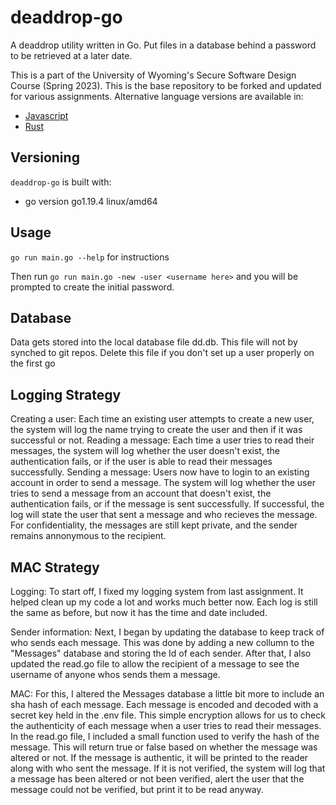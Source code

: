 # deaddrop-go

A deaddrop utility written in Go. Put files in a database behind a password to be retrieved at a later date.

This is a part of the University of Wyoming's Secure Software Design Course (Spring 2023). This is the base repository to be forked and updated for various assignments. Alternative language versions are available in:
- [Javascript](https://github.com/andey-robins/deaddrop-js)
- [Rust](https://github.com/andey-robins/deaddrop-rs)

## Versioning

`deaddrop-go` is built with:
- go version go1.19.4 linux/amd64

## Usage

`go run main.go --help` for instructions

Then run `go run main.go -new -user <username here>` and you will be prompted to create the initial password.

## Database

Data gets stored into the local database file dd.db. This file will not by synched to git repos. Delete this file if you don't set up a user properly on the first go

## Logging Strategy

Creating a user: Each time an existing user attempts to create a new user, the system will log the name trying to create the user and then if it was successful or not. 
Reading a message: Each time a user tries to read their messages, the system will log whether the user doesn't exist, the authentication fails, or if the user is able to read their messages successfully.
Sending a message: Users now have to login to an existing account in order to send a message. The system will log whether the user tries to send a message from an account that doesn't exist, the authentication fails, or if the message is sent successfully. If successful, the log will state the user that sent a message and who recieves the message. For confidentiality, the messages are still kept private, and the sender remains annonymous to the recipient.

## MAC Strategy
Logging: To start off, I fixed my logging system from last assignment. It helped clean up my code a lot and works much better now. Each log is still the same as before, but now it has the time and date included.

Sender information: Next, I began by updating the database to keep track of who sends each message. This was done by adding a new collumn to the "Messages" database and storing the Id of each sender. After that, I also updated the read.go file to allow the recipient of a message to see the username of anyone whos sends them a message. 

MAC: For this, I altered the Messages database a little bit more to include an sha hash of each message. Each message is encoded and decoded with a secret key held in the .env file. This simple encryption allows for us to check the authenticity of each message when a user tries to read their messages. In the read.go file, I included a small function used to verify the hash of the message. This will return true or false based on whether the message was altered or not. If the message is authentic, it will be printed to the reader along with who sent the message. If it is not verified, the system will log that a message has been altered or not been verified, alert the user that the message could not be verified, but print it to be read anyway. 
